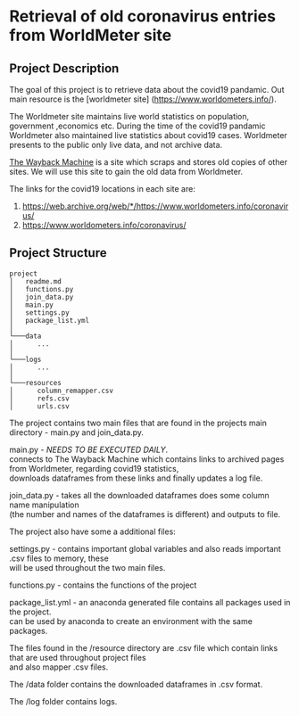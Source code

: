 # Retrieval of old coronavirus entries from WorldMeter site 

## Project Description
The goal of this project is to retrieve data about the covid19 pandamic. Out main resource is the [worldmeter site]
(https://www.worldometers.info/). 

The Worldmeter site maintains live world statistics on population, government ,economics etc. 
During the time of the covid19 pandamic Worldmeter also maintained live statistics about covid19 cases.
Worldmeter presents to the public only live data, and not archive data. 

[The Wayback Machine](https://archive.org/web/) is a site which scraps and stores old copies of other sites. We will use this 
site to gain the old data from Worldmeter.

The links for the covid19 locations in each site are:
1. https://web.archive.org/web/*/https://www.worldometers.info/coronavirus/ 
2. https://www.worldometers.info/coronavirus/

## Project Structure

```
project
│   readme.md
│   functions.py
│   join_data.py    
│   main.py
│   settings.py
│   package_list.yml
│
└───data
│      ...
│   
└───logs
│      ...
│	
└───resources
│      column_remapper.csv
│      refs.csv
│      urls.csv

```
The project contains two main files that are found in the projects main directory - main.py and join_data.py.  

main.py - *NEEDS TO BE EXECUTED DAILY*.  
connects to The Wayback Machine which contains links to archived pages
from Worldmeter, regarding covid19 statistics,  
downloads dataframes from these links and finally updates a log file.  

join_data.py - takes all the downloaded dataframes does some column name manipulation  
(the number and names of the dataframes is different) and outputs to file.  

The project also have some a additional files:  

settings.py - contains important global variables and also reads important .csv files to memory, these  
will be used throughout the two main files.

functions.py - contains the functions of the project

package_list.yml - an anaconda generated file contains all packages used in the project.  
can be used by anaconda to create an environment with the same packages. 

The files found in the /resource directory are .csv file which contain links that are used throughout project files  
and also mapper .csv files.

The /data folder contains the downloaded dataframes in .csv format. 

The /log folder contains logs.



















